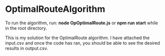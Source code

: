 # OptimalRouteAlgorithm

To run the algorithm, run: **node OpOptimalRoute.js** or **npm run start** while in the root directory.

This is my solution for the OptimalRoute algorithm. I have attached the input.csv and once the code has ran, you should be able to see the desired results in output.csv.
